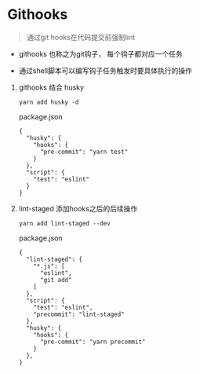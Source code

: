 # Githooks

> 通过git hooks在代码提交前强制lint

* githooks 也称之为git钩子， 每个钩子都对应一个任务

* 通过shell脚本可以编写钩子任务触发时要具体执行的操作

1. githooks 结合 husky

    ```
    yarn add husky -d
    ```
    package.json
    ```
    {
      "husky": {
        "hooks": {
          "pre-commit": "yarn test"
        }
      },
      "script": {
        "test": "eslint"
      }
    }
    ```
2. lint-staged 添加hooks之后的后续操作

    ```
    yarn add lint-staged --dev
    ```
    package.json
    ```
    {
      "lint-staged": {
        "*.js": [
          "eslint",
          "git add"
        ]
      },
      "script": {
        "test": "eslint",
        "precommit": "lint-staged"
      },
      "husky": {
        "hooks": {
          "pre-commit": "yarn precommit"
        }
      },
    }
    ```